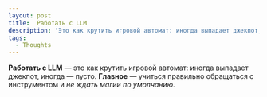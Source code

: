 ```yaml
---
layout: post
title:  Работать с LLM 
description: 'Это как крутить игровой автомат: иногда выпадает джекпот, иногда — пусто. Главное — учиться правильно обращаться с инструментом и не ждать магии по умолчанию.'
tags:
  - Thoughts
---
```


**Работать с LLM** — это как крутить игровой автомат: иногда выпадает джекпот, иногда — пусто. **Главное** — учиться правильно обращаться с инструментом и *не ждать магии по умолчанию*.